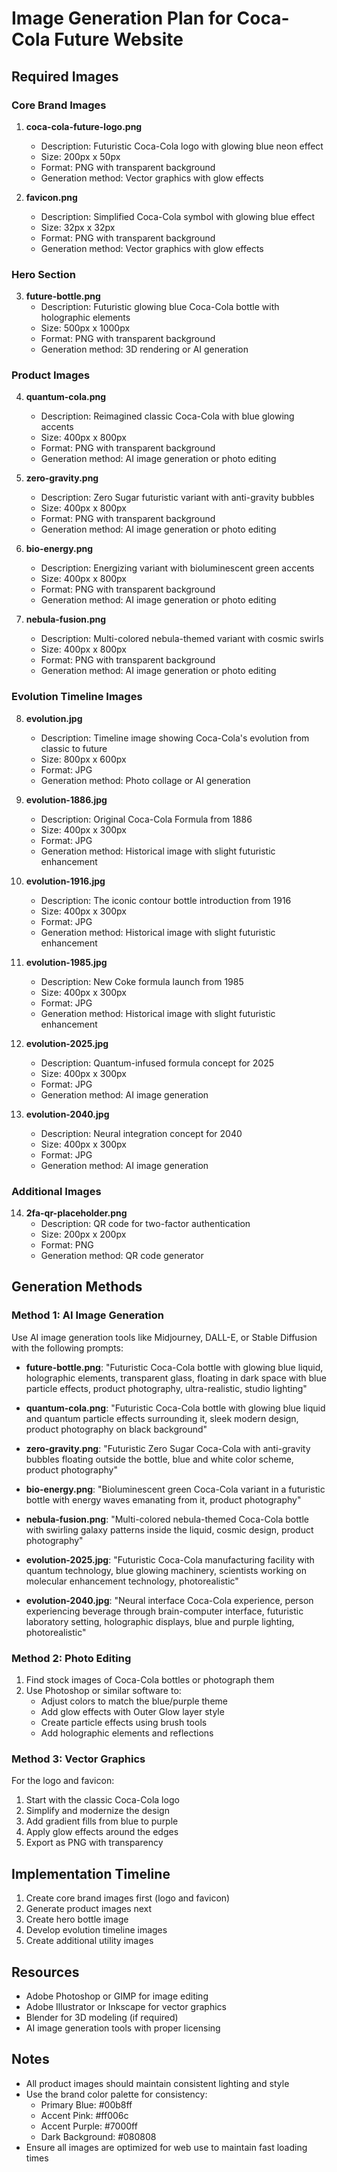 # Image Generation Plan for Coca-Cola Future Website

## Required Images

### Core Brand Images
1. **coca-cola-future-logo.png**
   - Description: Futuristic Coca-Cola logo with glowing blue neon effect
   - Size: 200px x 50px
   - Format: PNG with transparent background
   - Generation method: Vector graphics with glow effects

2. **favicon.png**
   - Description: Simplified Coca-Cola symbol with glowing blue effect
   - Size: 32px x 32px
   - Format: PNG with transparent background
   - Generation method: Vector graphics with glow effects

### Hero Section
3. **future-bottle.png**
   - Description: Futuristic glowing blue Coca-Cola bottle with holographic elements
   - Size: 500px x 1000px
   - Format: PNG with transparent background
   - Generation method: 3D rendering or AI generation

### Product Images
4. **quantum-cola.png**
   - Description: Reimagined classic Coca-Cola with blue glowing accents
   - Size: 400px x 800px
   - Format: PNG with transparent background
   - Generation method: AI image generation or photo editing

5. **zero-gravity.png**
   - Description: Zero Sugar futuristic variant with anti-gravity bubbles
   - Size: 400px x 800px
   - Format: PNG with transparent background
   - Generation method: AI image generation or photo editing

6. **bio-energy.png**
   - Description: Energizing variant with bioluminescent green accents
   - Size: 400px x 800px
   - Format: PNG with transparent background
   - Generation method: AI image generation or photo editing

7. **nebula-fusion.png**
   - Description: Multi-colored nebula-themed variant with cosmic swirls
   - Size: 400px x 800px
   - Format: PNG with transparent background
   - Generation method: AI image generation or photo editing

### Evolution Timeline Images
8. **evolution.jpg**
   - Description: Timeline image showing Coca-Cola's evolution from classic to future
   - Size: 800px x 600px
   - Format: JPG
   - Generation method: Photo collage or AI generation

9. **evolution-1886.jpg**
   - Description: Original Coca-Cola Formula from 1886
   - Size: 400px x 300px
   - Format: JPG
   - Generation method: Historical image with slight futuristic enhancement

10. **evolution-1916.jpg**
    - Description: The iconic contour bottle introduction from 1916
    - Size: 400px x 300px
    - Format: JPG
    - Generation method: Historical image with slight futuristic enhancement

11. **evolution-1985.jpg**
    - Description: New Coke formula launch from 1985
    - Size: 400px x 300px
    - Format: JPG
    - Generation method: Historical image with slight futuristic enhancement

12. **evolution-2025.jpg**
    - Description: Quantum-infused formula concept for 2025
    - Size: 400px x 300px
    - Format: JPG
    - Generation method: AI image generation

13. **evolution-2040.jpg**
    - Description: Neural integration concept for 2040
    - Size: 400px x 300px
    - Format: JPG
    - Generation method: AI image generation

### Additional Images
14. **2fa-qr-placeholder.png**
    - Description: QR code for two-factor authentication
    - Size: 200px x 200px
    - Format: PNG
    - Generation method: QR code generator

## Generation Methods

### Method 1: AI Image Generation
Use AI image generation tools like Midjourney, DALL-E, or Stable Diffusion with the following prompts:

- **future-bottle.png**: "Futuristic Coca-Cola bottle with glowing blue liquid, holographic elements, transparent glass, floating in dark space with blue particle effects, product photography, ultra-realistic, studio lighting"

- **quantum-cola.png**: "Futuristic Coca-Cola bottle with glowing blue liquid and quantum particle effects surrounding it, sleek modern design, product photography on black background"

- **zero-gravity.png**: "Futuristic Zero Sugar Coca-Cola with anti-gravity bubbles floating outside the bottle, blue and white color scheme, product photography"

- **bio-energy.png**: "Bioluminescent green Coca-Cola variant in a futuristic bottle with energy waves emanating from it, product photography"

- **nebula-fusion.png**: "Multi-colored nebula-themed Coca-Cola bottle with swirling galaxy patterns inside the liquid, cosmic design, product photography"

- **evolution-2025.jpg**: "Futuristic Coca-Cola manufacturing facility with quantum technology, blue glowing machinery, scientists working on molecular enhancement technology, photorealistic"

- **evolution-2040.jpg**: "Neural interface Coca-Cola experience, person experiencing beverage through brain-computer interface, futuristic laboratory setting, holographic displays, blue and purple lighting, photorealistic"

### Method 2: Photo Editing
1. Find stock images of Coca-Cola bottles or photograph them
2. Use Photoshop or similar software to:
   - Adjust colors to match the blue/purple theme
   - Add glow effects with Outer Glow layer style
   - Create particle effects using brush tools
   - Add holographic elements and reflections

### Method 3: Vector Graphics
For the logo and favicon:
1. Start with the classic Coca-Cola logo
2. Simplify and modernize the design
3. Add gradient fills from blue to purple
4. Apply glow effects around the edges
5. Export as PNG with transparency

## Implementation Timeline
1. Create core brand images first (logo and favicon)
2. Generate product images next
3. Create hero bottle image
4. Develop evolution timeline images
5. Create additional utility images

## Resources
- Adobe Photoshop or GIMP for image editing
- Adobe Illustrator or Inkscape for vector graphics
- Blender for 3D modeling (if required)
- AI image generation tools with proper licensing

## Notes
- All product images should maintain consistent lighting and style
- Use the brand color palette for consistency:
  - Primary Blue: #00b8ff
  - Accent Pink: #ff006c
  - Accent Purple: #7000ff
  - Dark Background: #080808
- Ensure all images are optimized for web use to maintain fast loading times 